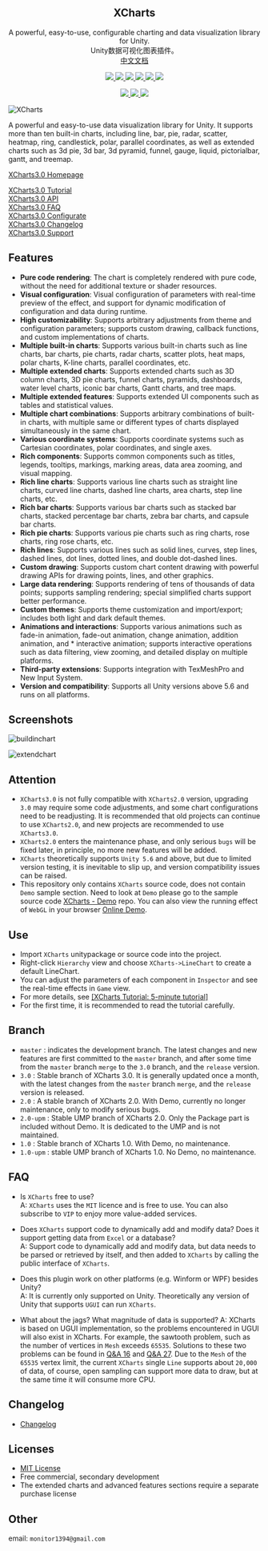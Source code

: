 <p align="center">
  <a href="">
    <img src="" alt="" width="" height="">
  </a>
</p>
<h2 align="center">XCharts</h3>
<p align="center">
  A powerful, easy-to-use, configurable charting and data visualization library for Unity.
  <br>
  Unity数据可视化图表插件。
  <br>
  <a href="https://github.com/XCharts-Team/XCharts">中文文档</a>
</p>
<p align="center">
  <a href="https://github.com/XCharts-Team/XCharts/blob/master/LICENSE">
    <img src="https://img.shields.io/github/license/XCharts-Team/XCharts">
  </a>
  <a href="https://github.com/XCharts-Team/XCharts/releases">
    <img src="https://img.shields.io/github/v/release/XCharts-Team/XCharts?include_prereleases">
  </a>
  <a href="">
    <img src="https://img.shields.io/github/repo-size/monitor1394/unity-ugui-xcharts">
  </a>
  <a href="">
    <img src="https://img.shields.io/github/languages/code-size/monitor1394/unity-ugui-xcharts">
  </a>
  <a href="">
    <img src="https://img.shields.io/badge/Unity-5.6+-green">
  </a>
  <a href="">
    <img src="https://img.shields.io/badge/TextMeshPro-YES-green">
  </a>
</p>
<p align="center">
  <a href="">
    <img src="https://img.shields.io/github/stars/XCharts-Team/XCharts?style=social">
  </a>
  <a href="">
    <img src="https://img.shields.io/github/forks/XCharts-Team/XCharts?style=social">
  </a>
  <a href="">
    <img src="https://img.shields.io/github/issues-closed/XCharts-Team/XCharts?color=green&label=%20%20%20%20issues&logoColor=green&style=social">
  </a>
</p>

![XCharts](Documentation~/zh/img/xcharts.png)

A powerful and easy-to-use data visualization library for Unity.  It supports more than ten built-in charts, including line, bar, pie, radar, scatter, heatmap, ring, candlestick, polar, parallel coordinates, as well as extended charts such as 3d pie, 3d bar, 3d pyramid, funnel, gauge, liquid, pictorialbar, gantt, and treemap.

[XCharts3.0 Homepage](https://xcharts-team.github.io)

[XCharts3.0 Tutorial](Documentation~/en/tutorial01.md)  
[XCharts3.0 API](Documentation~/en/api.md)  
[XCharts3.0 FAQ](Documentation~/en/faq.md)  
[XCharts3.0 Configurate](Documentation~/en/configuration.md)  
[XCharts3.0 Changelog](Documentation~/en/changelog.md)  
[XCharts3.0 Support](Documentation~/en/support.md)  

## Features

* __Pure code rendering__: The chart is completely rendered with pure code, without the need for additional texture or shader resources.
* __Visual configuration__: Visual configuration of parameters with real-time preview of the effect, and support for dynamic modification of configuration and data during runtime.
* __High customizability__: Supports arbitrary adjustments from theme and configuration parameters; supports custom drawing, callback functions, and custom implementations of charts.
* __Multiple built-in charts__: Supports various built-in charts such as line charts, bar charts, pie charts, radar charts, scatter plots, heat maps, polar charts, K-line charts, parallel coordinates, etc.
* __Multiple extended charts__: Supports extended charts such as 3D column charts, 3D pie charts, funnel charts, pyramids, dashboards, water level charts, iconic bar charts, Gantt charts, and tree maps.
* __Multiple extended features__: Supports extended UI components such as tables and statistical values.
* __Multiple chart combinations__: Supports arbitrary combinations of built-in charts, with multiple same or different types of charts displayed simultaneously in the same chart.
* __Various coordinate systems__: Supports coordinate systems such as Cartesian coordinates, polar coordinates, and single axes.
* __Rich components__: Supports common components such as titles, legends, tooltips, markings, marking areas, data area zooming, and visual mapping.
* __Rich line charts__: Supports various line charts such as straight line charts, curved line charts, dashed line charts, area charts, step line charts, etc.
* __Rich bar charts__: Supports various bar charts such as stacked bar charts, stacked percentage bar charts, zebra bar charts, and capsule bar charts.
* __Rich pie charts__: Supports various pie charts such as ring charts, rose charts, ring rose charts, etc.
* __Rich lines__: Supports various lines such as solid lines, curves, step lines, dashed lines, dot lines, dotted lines, and double dot-dashed lines.
* __Custom drawing__: Supports custom chart content drawing with powerful drawing APIs for drawing points, lines, and other graphics.
* __Large data rendering__: Supports rendering of tens of thousands of data points; supports sampling rendering; special simplified charts support better performance.
* __Custom themes__: Supports theme customization and import/export; includes both light and dark default themes.
* __Animations and interactions__: Supports various animations such as fade-in animation, fade-out animation, change animation, addition animation, and * interactive animation; supports interactive operations such as data filtering, view zooming, and detailed display on multiple platforms.
* __Third-party extensions__: Supports integration with TexMeshPro and New Input System.
* __Version and compatibility__: Supports all Unity versions above 5.6 and runs on all platforms.

## Screenshots

![buildinchart](Documentation~/en/img/readme_buildinchart.png)

![extendchart](Documentation~/en/img/readme_extendchart.png)

## Attention

* `XCharts3.0` is not fully compatible with `XCharts2.0` version, upgrading `3.0` may require some code adjustments, and some chart configurations need to be readjusting. It is recommended that old projects can continue to use `XCharts2.0`, and new projects are recommended to use `XCharts3.0`.
* `XCharts2.0` enters the maintenance phase, and only serious `bugs` will be fixed later, in principle, no more new features will be added.
* `XCharts` theoretically supports `Unity 5.6` and above, but due to limited version testing, it is inevitable to slip up, and version compatibility issues can be raised.
* This repository only contains `XCharts` source code, does not contain `Demo` sample section. Need to look at ` Demo ` please go to the sample source code [XCharts - Demo](https://github.com/XCharts-Team/XCharts-Demo) repo. You can also view the running effect of `WebGL` in your browser [Online Demo](https://xcharts-team.github.io/examples/).

## Use

* Import `XCharts` unitypackage or source code into the project.
* Right-click `Hierarchy` view and choose `XCharts->LineChart` to create a default LineChart.
* You can adjust the parameters of each component in `Inspector` and see the real-time effects in `Game` view.
* For more details, see [[XCharts Tutorial: 5-minute tutorial]](Documentation~/en/tutorial01.md)
* For the first time, it is recommended to read the tutorial carefully.

## Branch

* `master` : indicates the development branch. The latest changes and new features are first committed to the `master` branch, and after some time from the `master` branch `merge` to the `3.0` branch, and the `release` version.
* `3.0` : Stable branch of XCharts 3.0. It is generally updated once a month, with the latest changes from the `master` branch `merge`, and the `release` version is released.
* `2.0` : A stable branch of XCharts 2.0. With Demo, currently no longer maintenance, only to modify serious bugs.
* `2.0-upm` : Stable UMP branch of XCharts 2.0. Only the Package part is included without Demo. It is dedicated to the UMP and is not maintained.
* `1.0` : Stable branch of XCharts 1.0. With Demo, no maintenance.
* `1.0-upm` : stable UMP branch of XCharts 1.0. No Demo, no maintenance.

## FAQ

* Is `XCharts` free to use?  
A: `XCharts` uses the `MIT` licence and is free to use. You can also subscribe to `VIP` to enjoy more value-added services.

* Does `XCharts` support code to dynamically add and modify data? Does it support getting data from `Excel` or a database?  
A: Support code to dynamically add and modify data, but data needs to be parsed or retrieved by itself, and then added to `XCharts` by calling the public interface of `XCharts`.

* Does this plugin work on other platforms (e.g. Winform or WPF) besides Unity?  
A: It is currently only supported on Unity. Theoretically any version of Unity that supports `UGUI` can run `XCharts`.

* What about the jags? What magnitude of data is supported?
A: XCharts is based on UGUI implementation, so the problems encountered in UGUI will also exist in XCharts. For example, the sawtooth problem, such as the number of vertices in `Mesh` exceeds `65535`. Solutions to these two problems can be found in [Q&A 16](Documentation~/en/faq.md) and [Q&A 27](Documentation~/en/faq.md).
Due to the `Mesh` of the `65535` vertex limit, the current `XCharts` single `Line` supports about `20,000` of data, of course, open sampling can support more data to draw, but at the same time it will consume more CPU.

## Changelog

* [Changelog](Documentation~/en/changelog.md)  

## Licenses

* [MIT License](https://github.com/XCharts-Team/XCharts/blob/master/LICENSE.md)
* Free commercial, secondary development
* The extended charts and advanced features sections require a separate purchase license

## Other

email: `monitor1394@gmail.com`
